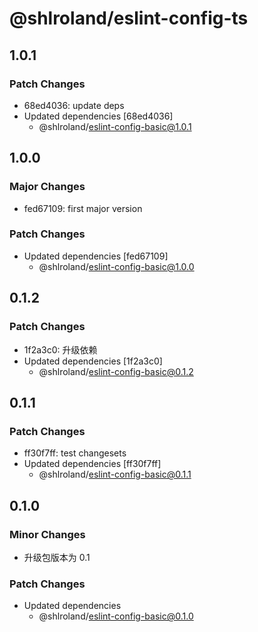 # @shlroland/eslint-config-ts

## 1.0.1

### Patch Changes

- 68ed4036: update deps
- Updated dependencies [68ed4036]
  - @shlroland/eslint-config-basic@1.0.1

## 1.0.0

### Major Changes

- fed67109: first major version

### Patch Changes

- Updated dependencies [fed67109]
  - @shlroland/eslint-config-basic@1.0.0

## 0.1.2

### Patch Changes

- 1f2a3c0: 升级依赖
- Updated dependencies [1f2a3c0]
  - @shlroland/eslint-config-basic@0.1.2

## 0.1.1

### Patch Changes

- ff30f7ff: test changesets
- Updated dependencies [ff30f7ff]
  - @shlroland/eslint-config-basic@0.1.1

## 0.1.0

### Minor Changes

- 升级包版本为 0.1

### Patch Changes

- Updated dependencies
  - @shlroland/eslint-config-basic@0.1.0
